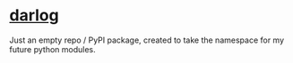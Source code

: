# [darlog](https://pypi.org/project/darlog/)

Just an empty repo / PyPI package, created to take the namespace for my future python modules.
